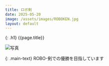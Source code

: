 ```yaml
---
title: ロボ剣
date: 2025-05-20
image: /assets/images/ROBOKEN.jpg
layout: default
---
```


{: .h1}
{{page.title}}

<div class="w-full h-[300px] overflow-hidden">
  <img
    class="h-full w-auto mx-auto object-cover"
    src="{{ page.image | relative_url }}"
    alt="写真"
  />
</div>

{: .main-text}
ROBO-剣での優勝を目指しています
